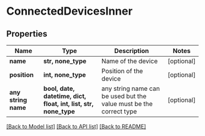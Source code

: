 # ConnectedDevicesInner


## Properties
Name | Type | Description | Notes
------------ | ------------- | ------------- | -------------
**name** | **str, none_type** | Name of the device | [optional] 
**position** | **int, none_type** | Position of the device | [optional] 
**any string name** | **bool, date, datetime, dict, float, int, list, str, none_type** | any string name can be used but the value must be the correct type | [optional]

[[Back to Model list]](../README.md#documentation-for-models) [[Back to API list]](../README.md#documentation-for-api-endpoints) [[Back to README]](../README.md)


